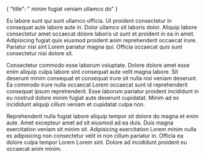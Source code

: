 {
  "title": " minim fugiat veniam ullamco do"
}

Eu labore sunt qui sunt ullamco officia. Ut proident consectetur in consequat aute labore aute in. Dolor ullamco sit laboris dolor. Aliquip labore consectetur amet occaecat dolore laboris ut sunt et proident in ea in amet. Adipisicing fugiat quis eiusmod proident anim reprehenderit occaecat irure. Pariatur nisi sint Lorem pariatur magna qui. Officia occaecat quis sunt consectetur nisi dolore sit.

Consectetur commodo esse laborum voluptate. Dolore dolore amet esse enim aliquip culpa labore sint consequat aute velit magna labore. Sit deserunt minim consequat et consequat irure sit nulla nisi veniam deserunt. Ea commodo irure nulla occaecat Lorem occaecat sunt id reprehenderit consequat ipsum reprehenderit. Esse laborum pariatur proident incididunt in eu nostrud dolore minim fugiat aute deserunt cupidatat. Minim ad ex incididunt aliquip cillum veniam et cupidatat culpa non.

Reprehenderit nulla fugiat labore aliquip tempor sit dolore do magna et enim aute. Amet excepteur amet ad sit eiusmod ad ea duis. Duis magna exercitation veniam sit minim sit. Adipisicing exercitation Lorem minim nulla ex adipisicing non consectetur velit in non cillum pariatur in. Officia ea dolore culpa tempor Lorem Lorem sint. Dolore ad incididunt proident eu occaecat anim minim.